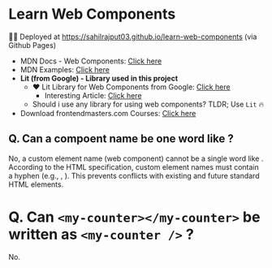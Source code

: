 # Learn Web Components

🚀🚀 Deployed at https://sahilrajput03.github.io/learn-web-components (via Github Pages)

- MDN Docs - Web Components: [Click here](https://developer.mozilla.org/en-US/docs/Web/API/Web_components)
- MDN Examples: [Click here](https://github.com/mdn/web-components-examples)
- **Lit (from Google) - Library used in this project**
  - ❤️ Lit Library for Web Components from Google: [Click here](https://lit.dev/docs/getting-started/)
    - Interesting Article: [Click here](https://goauthentik.io/blog/2023-05-04-i-gambled-against-react-and-lost/#3-reasons-i-chose-lit-over-react)
  - Should i use any library for using web components? TLDR; Use `Lit` 🔥
- Download frontendmasters.com Courses: [Click here](https://frontendmasters.com/courses/web-components/introduction/)

## Q. Can a compoent name be one word like <user> ?

No, a custom element name (web component) cannot be a single word like <user>. According to the HTML specification, custom element names must contain a hyphen (e.g., <my-user>, <user-profile>). This prevents conflicts with existing and future standard HTML elements.

# Q. Can `<my-counter></my-counter>` be written as `<my-counter />` ?

No.
